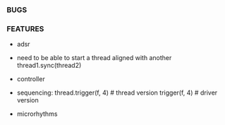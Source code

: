 ### BUGS


### FEATURES

- adsr

- need to be able to start a thread aligned with another
    thread1.sync(thread2)

- controller

- sequencing:
thread.trigger(f, 4)    # thread version
trigger(f, 4)           # driver version

- microrhythms
